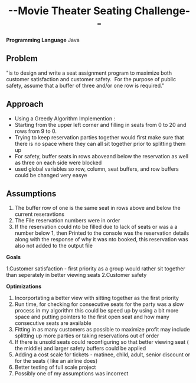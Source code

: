 
**<h1 align="center"> --Movie Theater Seating Challenge--</h1>**


**Programming Language**
Java

## Problem
"is to design and write a seat assignment program to maximize both customer satisfaction and customer safety. 
For the purpose of public safety, assume that a buffer of three and/or one row is required."


## Approach

* Using a Greedy Algorithm Implemention :
* Starting from the upper left corner and filling in seats from 0 to 20 and rows from 9 to 0.
* Trying to keep reservation parties together would first make sure that there is no space where they can all sit together prior to splitting them up
* For safety, buffer seats in rows aboveand below the reservation as well as three on each side were blocked 
* used global variables so row, column, seat buffers, and row buffers could be changed very easye


 ## Assumptions

1. The buffer row of one is the same seat in rows above and below the current reseravtions
2. The File reservation numbers were in order
3. If the reservation could nto be filled due to lack of seats or was a a number below 1, then Printed to the console was the reservation details along with the response of why it was nto booked, this reservation was also not added to the output file


**Goals**

1.Customer satisfaction - first priority as a group would rather sit together than seperately in better viewing seats
2.Customer safety 


**Optimizations**
1. Incorportating a better view with sitting together as the first priority
2. Run time, for checking for consecutive seats for the party was a slow process in my algorithm this could be speed up by using a bit more space and putting pointers to the first open seat and how many consecutive seats are available
3. Fitting in as many customers as possible to maximize profit may include splitting up more parties or taking reservations out of order
4. If there is unsold seats could reconfiguring so that better viewing seat ( the middle) and larger safety buffers could be applied
5. Adding a cost scale for tickets - matinee, child, adult, senior discount or for the seats ( like an airline does) 
6. Better testing of full scale project
7. Possibly one of my assumptions was incorrect





